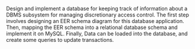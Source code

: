 Design and implement a database for keeping track of information about a
DBMS subsystem for managing discretionary access control. The first step involves designing an EER
schema diagram for this database application. Then, mapping the EER schema into a
relational database schema and implement it on MySQL.
Finally, Data can be loaded into the database, and create some queries to update transactions.
